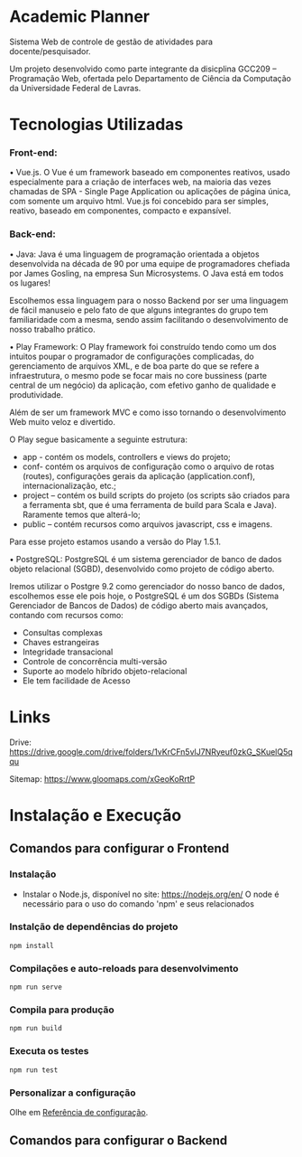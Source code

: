 # Academic Planner

Sistema Web de controle de gestão de atividades para docente/pesquisador.

Um projeto desenvolvido como parte integrante da disicplina GCC209 – Programação Web, ofertada pelo Departamento de Ciência da Computação da Universidade Federal de Lavras.


# Tecnologias Utilizadas

###	Front-end: 
• Vue.js. O Vue é um framework baseado em componentes reativos, usado especialmente para a criação de interfaces web, na maioria das vezes chamadas de SPA - Single Page Application ou aplicações de página única, com somente um arquivo html. Vue.js foi concebido para ser simples, reativo, baseado em componentes, compacto e expansível. 


###	Back-end: 
• Java: Java é uma linguagem de programação orientada a objetos desenvolvida na década de 90 por uma equipe de programadores chefiada por James Gosling, na empresa Sun Microsystems. O Java está em todos os lugares!

Escolhemos essa linguagem para o nosso Backend por ser uma linguagem de fácil manuseio e pelo fato de que alguns integrantes do grupo tem familiaridade com a mesma, sendo assim facilitando o desenvolvimento de nosso trabalho prático.

• Play Framework: O Play framework foi construído tendo como um dos intuitos poupar o programador de configurações complicadas, do gerenciamento de arquivos XML, e de boa parte do que se refere a infraestrutura, o mesmo pode se focar mais no core bussiness (parte central de um negócio) da aplicação, com efetivo ganho de qualidade e produtividade.

Além de ser um framework MVC e como isso tornando o desenvolvimento Web muito veloz e divertido.

O Play segue basicamente a seguinte estrutura:
  - app - contém os models, controllers e views do projeto;
  - conf- contém os arquivos de configuração como o arquivo de rotas (routes), configurações gerais da aplicação (application.conf), internacionalização, etc.;
  - project – contém os build scripts do projeto (os scripts são criados para a ferramenta sbt, que é uma ferramenta de build para Scala e Java). Raramente temos que alterá-lo;
  - public – contém recursos como arquivos javascript, css e imagens.

Para esse projeto estamos usando a versão do Play 1.5.1.

• PostgreSQL: PostgreSQL é um sistema gerenciador de banco de dados objeto relacional (SGBD), desenvolvido como projeto de código aberto.

Iremos utilizar o Postgre 9.2 como gerenciador do nosso banco de dados, escolhemos esse ele pois hoje, o PostgreSQL é um dos SGBDs (Sistema Gerenciador de Bancos de Dados) de código aberto mais avançados, contando com recursos como:
  - Consultas complexas
  - Chaves estrangeiras
  - Integridade transacional
  - Controle de concorrência multi-versão
  - Suporte ao modelo híbrido objeto-relacional
  - Ele tem facilidade de Acesso

# Links

Drive: https://drive.google.com/drive/folders/1vKrCFn5vlJ7NRyeuf0zkG_SKuelQ5qqu

Sitemap: https://www.gloomaps.com/xGeoKoRrtP

# Instalação e Execução

## Comandos para configurar o Frontend

### Instalação

- Instalar o Node.js, disponível no site: https://nodejs.org/en/
  O node é necessário para o uso do comando 'npm' e seus relacionados

### Instalção de dependências do projeto
```
npm install
```

### Compilações e auto-reloads para desenvolvimento
```
npm run serve
```

### Compila para produção
```
npm run build
```

### Executa os testes
```
npm run test
```

### Personalizar a configuração
Olhe em [Referência de configuração](https://cli.vuejs.org/config/).

## Comandos para configurar o Backend

